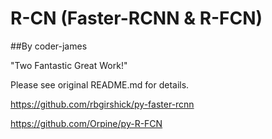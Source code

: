 # R-CN (Faster-RCNN & R-FCN)

##By coder-james

"Two Fantastic Great Work!"

Please see original README.md for details.

https://github.com/rbgirshick/py-faster-rcnn

https://github.com/Orpine/py-R-FCN
